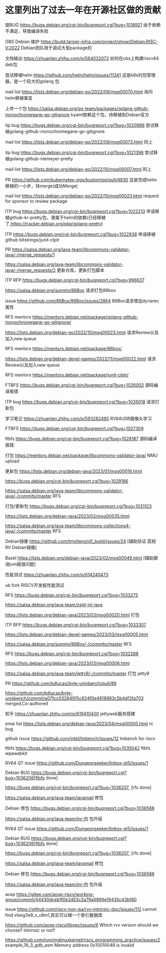 # 这里列出了过去一年在开源社区做的贡献


提BUG	https://bugs.debian.org/cgi-bin/bugreport.cgi?bug=1018921	由于依赖不满足，导致编译失败

OBS Debian 维护	https://build.tarsier-infra.com/project/show/Debian:RISC-V:2022	Debian团队用于调试大型package的

文档输出	https://zhuanlan.zhihu.com/p/564032072	如何在obs上构建riscv64 deb包

尝试移植helm	https://github.com/helm/helm/issues/11341	这是k8s的包管理器，是一个较大的golang 包

mail list	https://lists.debian.org/debian-go/2022/09/msg00070.html	询问helm移植事宜

上传一个包	https://salsa.debian.org/go-team/packages/golang-github-monochromegane-go-gitignore	kyaml依赖这个包，待移植到Debian官方

itp bug	https://bugs.debian.org/cgi-bin/bugreport.cgi?bug=1020988	尝试移植golang-github-monochromegane-go-gitignore

mail list	https://lists.debian.org/debian-go/2022/09/msg00073.html	同上

itp bug	https://bugs.debian.org/cgi-bin/bugreport.cgi?bug=1021398	尝试移植golang-github-niemeyer-pretty

mail list	https://lists.debian.org/debian-go/2022/10/msg00007.html	同上

PR	https://github.com/kubernetes-sigs/kustomize/pull/4830	这是完成helm移植的一小步，待merge(成功Merge)

mail list	https://lists.debian.org/debian-go/2022/10/msg00023.html	request for sponsor to review package

ITP bug	https://bugs.debian.org/cgi-bin/bugreport.cgi?bug=1022213	申请移植github-kr-pretty包，隶属于helm的依赖(已经移植了,https://tracker.debian.org/pkg/golang-pretty)

ITP	https://bugs.debian.org/cgi-bin/bugreport.cgi?bug=1022938	申请移植github bitstrings/junit-clptr

PR	https://salsa.debian.org/java-team/libcommons-validator-java/-/merge_requests/1

https://salsa.debian.org/java-team/libcommons-validator-java/-/merge_requests/2	更新仓库，更新打包脚本

ITP RFP	https://bugs.debian.org/cgi-bin/bugreport.cgi?bug=996637

https://salsa.debian.org/sunmin/86Box	请求打包86box

issue	https://github.com/86Box/86Box/issues/2864	86Box请求增加dynarec属性

RFS mentors	https://mentors.debian.net/package/golang-github-monochromegane-go-gitignore/

https://lists.debian.org/debian-go/2022/10/msg00023.html	请求Review以及加入new queue

RFS mentors	https://mentors.debian.net/package/86box/

https://lists.debian.org/debian-devel-games/2022/11/msg00022.html	请求Review以及加入new queue

RFS mentors	https://mentors.debian.net/package/junit-clptr/	

FTBFS	https://bugs.debian.org/cgi-bin/bugreport.cgi?bug=1026002	源码编译报错

ITP bug	https://bugs.debian.org/cgi-bin/bugreport.cgi?bug=1026018	请求打新包

学习笔记	https://zhuanlan.zhihu.com/p/593282495	RV64USB摄像头学习

FTBFS	https://bugs.debian.org/cgi-bin/bugreport.cgi?bug=1027309	

ftbfs	https://bugs.debian.org/cgi-bin/bugreport.cgi?bug=1028187	源码编译报错

打包	https://mentors.debian.net/package/libcommons-validator-java/	NMU upload

更新包	https://lists.debian.org/debian-java/2023/01/msg00016.html

https://bugs.debian.org/cgi-bin/bugreport.cgi?bug=1029186

https://salsa.debian.org/java-team/libcommons-validator-java/-/commits/master	RFS 

打包/更新包	https://bugs.debian.org/cgi-bin/bugreport.cgi?bug=1031123

https://lists.debian.org/debian-java/2023/02/msg00035.html

https://salsa.debian.org/java-team/libcommons-collections4-java/-/commits/master	RFS

Debian镜像	https://github.com/tmolteno/d1_build/issues/24	[辅助验证 荔枝RV Debian镜像]

Bazel	https://lists.debian.org/debian-java/2023/02/msg00049.html	[辅助跟进jvm报错问题]

性能测试	https://zhuanlan.zhihu.com/p/614240473

ub fork	RISCV开发板性能测试

RFS	https://bugs.debian.org/cgi-bin/bugreport.cgi?bug=1033275

https://salsa.debian.org/java-team/zstd-jni-java

https://lists.debian.org/debian-java/2023/03/msg00020.html	打包

ITP RFP	https://bugs.debian.org/cgi-bin/bugreport.cgi?bug=1033307

https://lists.debian.org/debian-devel-games/2023/03/msg00005.html

https://salsa.debian.org/sunmin/86Box/-/commits/master	RFS

RFS	https://bugs.debian.org/cgi-bin/bugreport.cgi?bug=1032288

https://lists.debian.org/debian-java/2023/03/msg00006.html

https://salsa.debian.org/java-team/jetty9/-/commits/master	打包 jetty9

PR	https://github.com/kdlucas/byte-unixbench/pull/89

https://github.com/kdlucas/byte-unixbench/commit/a07fcc03264915c624f0e4818993c5b4df3fa703	merged,Co-authored

知乎	https://zhuanlan.zhihu.com/p/619410400	jettyweb服务搭建

emai list	https://lists.debian.org/debian-java/2023/04/msg00000.html	rc bug

github issue	https://github.com/intel/lmbench/issues/12	lmbench for riscv

ftbfs	https://bugs.debian.org/cgi-bin/bugreport.cgi?bug=1035042	ftbfs wpewebkit

RV64 QT issue	https://github.com/Dungeonseeker/linbox-qt5/issues/1	

Debian BUG 	https://bugs.debian.org/cgi-bin/bugreport.cgi?bug=1036206[ftbfs done]

https://bugs.debian.org/cgi-bin/bugreport.cgi?bug=1036207  [rfs done]

https://salsa.debian.org/java-team/javamail	修包

Debian 修包	https://bugs.debian.org/cgi-bin/bugreport.cgi?bug=1036588

https://salsa.debian.org/java-team/jnr-ffi	包升级
		
RV64 QT issue	https://github.com/Dungeonseeker/linbox-qt5/issues/1	

Debian BUG 	https://bugs.debian.org/cgi-bin/bugreport.cgi?bug=1036206[ftbfs done]

https://bugs.debian.org/cgi-bin/bugreport.cgi?bug=1036207  [rfs done]

https://salsa.debian.org/java-team/javamail	修包

Debian 修包	https://bugs.debian.org/cgi-bin/bugreport.cgi?bug=1036588

https://salsa.debian.org/java-team/jnr-ffi	包升级
		
aosp	https://gitee.com/aosp-riscv/working-group/commit/44430dceb1f0e2d53c2a79a6899e19435c43bf80	

issue	https://github.com/riscv-non-isa/rvv-intrinsic-doc/issues/112	cannot find vlseg3e8_v_u8m1,其实可以做一个索引数据库

https://github.com/aosp-riscv/libvpx/issues/6	Which rvv version should we choose? intrinsic or not?

https://github.com/runninglinuxkernel/riscv_programming_practice/issues/2	example_18_3_gdb_asm Memory address 0x10010048 is invalid
